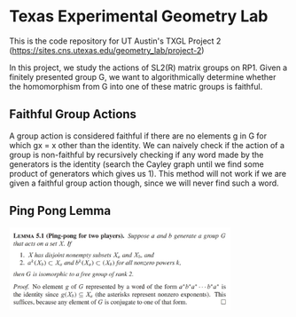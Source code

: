 # Texas Experimental Geometry Lab
This is the code repository for UT Austin's TXGL Project 2 (https://sites.cns.utexas.edu/geometry_lab/project-2)

In this project, we study the actions of SL2(R) matrix groups on RP1. Given a finitely presented group G, we want to algorithmically determine whether the homomorphism from G into one of these matric groups is faithful.

## Faithful Group Actions
A group action is considered faithful if there are no elements g in G for which gx = x other than the identity. We can naively check if the action of a group is non-faithful by recursively checking if any word made by the generators is the identity (search the Cayley graph until we find some product of generators which gives us 1). This method will not work if we are given a faithful group action though, since we will never find such a word.

## Ping Pong Lemma
<img src="./imgs/pingpong.jpg" width="400">
